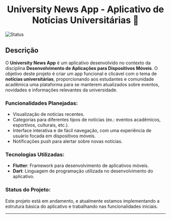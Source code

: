 <h1 align="center">University News App - Aplicativo de Notícias Universitárias 📰</h1>
<img alt="Status" src="https://img.shields.io/badge/Status-Em_Desenvolvimento-green">

## Descrição

O **University News App** é um aplicativo desenvolvido no contexto da disciplina **Desenvolvimento de Aplicações para Dispositivos Móveis**. O objetivo deste projeto é criar um app funcional e clicável com o tema de **notícias universitárias**, proporcionando aos estudantes e comunidade acadêmica uma plataforma para se manterem atualizados sobre eventos, novidades e informações relevantes da universidade.

### Funcionalidades Planejadas:
- Visualização de notícias recentes.
- Categorias para diferentes tipos de notícias (ex.: eventos acadêmicos, esportivos, culturais, etc.).
- Interface interativa e de fácil navegação, com uma experiência de usuário focada em dispositivos móveis.
- Notificações push para alertar sobre novas notícias.

### Tecnologias Utilizadas:
- **Flutter**: Framework para desenvolvimento de aplicativos móveis.
- **Dart**: Linguagem de programação utilizada no desenvolvimento do aplicativo.

### Status do Projeto:
Este projeto está em andamento, e atualmente estamos implementando a estrutura básica do aplicativo e trabalhando nas funcionalidades iniciais.

---
